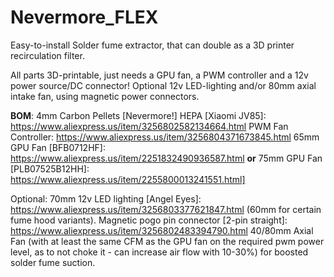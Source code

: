# Nevermore_FLEX
Easy-to-install Solder fume extractor, that can double as a 3D printer recirculation filter. 

All parts 3D-printable, just needs a GPU fan, a PWM controller and a 12v power source/DC connector!
Optional 12v LED-lighting and/or 80mm axial intake fan, using magnetic power connectors.

**BOM**:
4mm Carbon Pellets [Nevermore!]
HEPA [Xiaomi JV85]: https://www.aliexpress.us/item/3256802582134664.html
PWM Fan Controller: https://www.aliexpress.us/item/3256804371673845.html
65mm GPU Fan [BFB0712HF]: https://www.aliexpress.us/item/2251832490936587.html **or** 75mm GPU Fan [PLB07525B12HH]: https://www.aliexpress.us/item/2255800013241551.html]



Optional:
70mm 12v LED lighting [Angel Eyes]: https://www.aliexpress.us/item/3256803377621847.html (60mm for certain fume hood variants).
Magnetic pogo pin connector [2-pin straight]: https://www.aliexpress.us/item/3256802483394790.html
40/80mm Axial Fan (with at least the same CFM as the GPU fan on the required pwm power level, as to not choke it - can increase air flow with 10-30%) for boosted solder fume suction.

